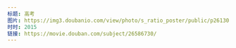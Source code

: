 ```yaml
---
标题: 高考
图片: https://img3.doubanio.com/view/photo/s_ratio_poster/public/p2613023417.jpg
时时: 2015
链接: https://movie.douban.com/subject/26586730/
---
```

